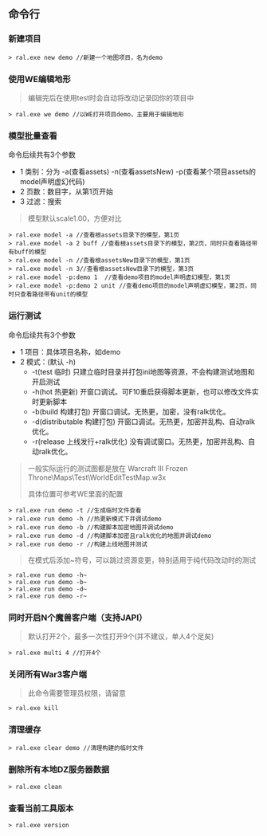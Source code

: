 ## 命令行

### 新建项目

```
> ral.exe new demo //新建一个地图项目，名为demo
```

### 使用WE编辑地形

> 编辑完后在使用test时会自动将改动记录回你的项目中

```
> ral.exe we demo //以WE打开项目demo，主要用于编辑地形
```

### 模型批量查看

命令后续共有3个参数

* 1 类别：分为 -a(查看assets) -n(查看assetsNew) -p(查看某个项目assets的model声明虚幻代码)
* 2 页数：数目字，从第1页开始
* 3 过滤：搜索

> 模型默认scale1.00，方便对比

```
> ral.exe model -a //查看根assets目录下的模型，第1页
> ral.exe model -a 2 buff //查看根assets目录下的模型，第2页，同时只查看路径带有buff的模型
> ral.exe model -n //查看根assetsNew目录下的模型，第1页
> ral.exe model -n 3//查看根assetsNew目录下的模型，第3页
> ral.exe model -p:demo 1  //查看demo项目的model声明虚幻模型，第1页
> ral.exe model -p:demo 2 unit //查看demo项目的model声明虚幻模型，第2页，同时只查看路径带有unit的模型
```

### 运行测试

命令后续共有3个参数

* 1 项目：具体项目名称，如demo
* 2 模式：(默认 -h)
    * -t(test 临时) 只建立临时目录并打包ini地图等资源，不会构建测试地图和开启测试
    * -h(hot 热更新) 开窗口调试。可F10重启获得脚本更新，也可以修改文件实时更新脚本
    * -b(build 构建打包) 开窗口调试。无热更，加密，没有ralk优化。
    * -d(distributable 构建打包) 开窗口调试。无热更，加密并乱构、自动ralk优化。
    * -r(release 上线发行+ralk优化) 没有调试窗口。无热更，加密并乱构、自动ralk优化。

> 一般实际运行的测试图都是放在 Warcraft III Frozen Throne\Maps\Test\WorldEditTestMap.w3x
>
> 具体位置可参考WE里面的配置

```
> ral.exe run demo -t //生成临时文件查看
> ral.exe run demo -h //热更新模式下并调试demo
> ral.exe run demo -b //构建脚本加密地图并调试demo
> ral.exe run demo -d //构建脚本加密且ralk优化的地图并调试demo
> ral.exe run demo -r //构建上线地图并测试
```

> 在模式后添加~符号，可以跳过资源变更，特别适用于纯代码改动时的测试
```
> ral.exe run demo -h~
> ral.exe run demo -b~
> ral.exe run demo -d~
> ral.exe run demo -r~
```

### 同时开启N个魔兽客户端（支持JAPI）

> 默认打开2个，最多一次性打开9个(并不建议，单人4个足矣)

```
> ral.exe multi 4 //打开4个
```

### 关闭所有War3客户端

> 此命令需要管理员权限，请留意

```
> ral.exe kill
```

### 清理缓存

```
> ral.exe clear demo //清理构建的临时文件
```

### 删除所有本地DZ服务器数据

```
> ral.exe clean
```

### 查看当前工具版本

```
> ral.exe version
```
